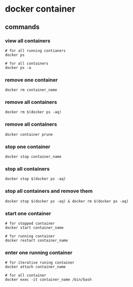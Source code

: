 
# docker container

## commands

### view all containers
```
# for all running contianers
docker ps

# for all containers
docker ps -a
```

### remove one container
```
docker rm container_name
```

### remove all containers
```
docker rm $(docker ps -aq)
```

### remove all containers
```
docker container prune
```

### stop one container
```
docker stop container_name
```

### stop all containers
```
docker stop $(docker ps -aq)
```

### stop all containers and remove them
```
docker stop $(docker ps -aq) & docker rm $(docker ps -aq)
```

### start one container
```
# for stopped container
docker start container_name

# for running container
docker restart container_name
```

### enter one running container
```
# for iterative runing container
docker attach container_name

# for all container
docker exec -it container_name /bin/bash
```




